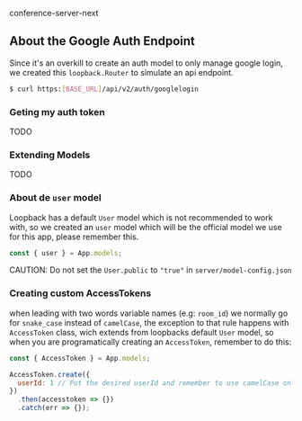 conference-server-next

## About the Google Auth Endpoint

Since it's an overkill to create an auth model to only manage google login, we created this `loopback.Router` to simulate an api endpoint.

```sh
$ curl https:[BASE_URL]/api/v2/auth/googlelogin
```

### Geting my auth token

TODO

### Extending Models

TODO

### About de `user` model

Loopback has a default `User` model which is not recommended to work with,
so we created an `user` model which will be the official model we use for
this app, please remember this.

```js
const { user } = App.models;
```

CAUTION: Do not set the `User.public` to `"true"` in `server/model-config.json`

### Creating custom AccessTokens

when leading with two words variable names (e.g: `room_id`) we normally go for `snake_case` instead of `camelCase`, the exception to that rule happens with
`AccessToken` class, wich extends from loopbacks default `User` model, so when you are programatically creating an `AccessToken`, remember to do this:

```js
const { AccessToken } = App.models;

AccessToken.create({
  userId: 1 // Put the desired userId and remember to use camelCase only when dealing with AccessToken
})
  .then(accesstoken => {})
  .catch(err => {});
```
